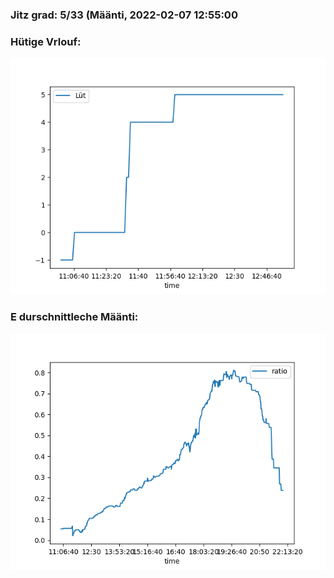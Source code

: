 ### Jitz grad: 5/33 (Määnti, 2022-02-07 12:55:00

### Hütige Vrlouf:
![Graph](Today.png)

### E durschnittleche Määnti:
![Graph](Määnti.png)